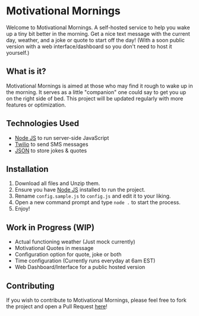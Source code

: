 # Motivational Mornings
Welcome to Motivational Mornings. A self-hosted service to help you wake up a tiny bit better in the morning. Get a nice text message with the current day, weather, and a joke or quote to start off the day! (With a soon public version with a web interface/dashboard so you don't need to host it yourself.)

## What is it?
Motivational Mornings is aimed at those who may find it rough to wake up in the morning. It serves as a little "companion" one could say to get you up on the right side of bed. This project will be updated regularly with more features or optimization.

## Technologies Used
- [Node JS](https://nodejs.dev/) to run server-side JavaScript
-  [Twilio](https://www.twilio.com/) to send SMS messages
- [JSON](https://www.json.org/) to store jokes & quotes

## Installation
1. Download all files and Unzip them.
2. Ensure you have [Node JS](https://nodejs.dev/)  installed to run the project.
3. Rename `config.sample.js` to `config.js` and edit it to your liking.
4. Open a new command prompt and type `node .` to start the process.
5. Enjoy!

## Work in Progress (WIP)
- Actual functioning weather (Just mock currently)
- Motivational Quotes in message
- Configuration option for quote, joke or both
- Time configuration (Currently runs everyday at 6am EST)
- Web Dashboard/Interface for a public hosted version

## Contributing
If you wish to contribute to Motivational Mornings, please feel free to fork the project and open a Pull Request [here](https://github.com/HypnoticSiege/motivational-mornings/pulls)! 
